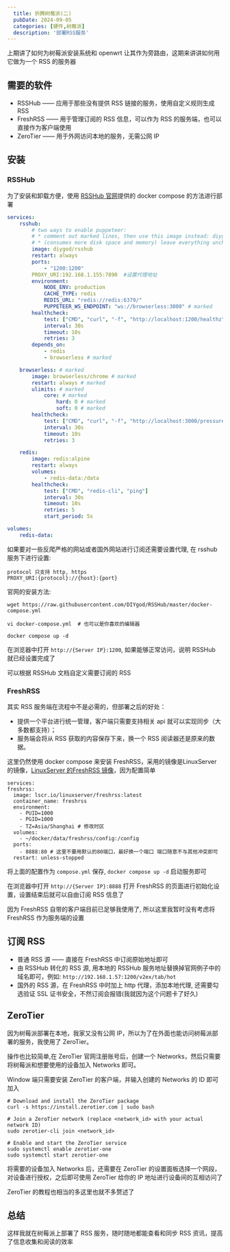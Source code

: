 ```yaml
---
  title: 折腾树莓派(二)
  pubDate: 2024-09-05
  categories: [硬件,树莓派]
  description: '部署RSS服务'
---
```

上期讲了如何为树莓派安装系统和 openwrt 让其作为旁路由，这期来讲讲如何用它做为一个 RSS 的服务器
## 需要的软件

- RSSHub —— 应用于那些没有提供 RSS 链接的服务，使用自定义规则生成 RSS
- FreshRSS —— 用于管理订阅的 RSS 信息，可以作为 RSS 的服务端，也可以直接作为客户端使用
- ZeroTier —— 用于外网访问本地的服务，无需公网 IP
## 安装

### RSSHub

为了安装和卸载方便，使用 [RSSHub 官网](https://docs.rsshub.app/zh/deploy/)提供的 docker compose 的方法进行部署

```yml
services:
    rsshub:
        # two ways to enable puppeteer:
        # * comment out marked lines, then use this image instead: diygod/rsshub:chromium-bundled
        # * (consumes more disk space and memory) leave everything unchanged
        image: diygod/rsshub
        restart: always
        ports:
            - "1200:1200"
    	PROXY_URI:192.168.1.155:7890  #设置代理地址
        environment:
            NODE_ENV: production
            CACHE_TYPE: redis
            REDIS_URL: "redis://redis:6379/"
            PUPPETEER_WS_ENDPOINT: "ws://browserless:3000" # marked
        healthcheck:
            test: ["CMD", "curl", "-f", "http://localhost:1200/healthz"]
            interval: 30s
            timeout: 10s
            retries: 3
        depends_on:
            - redis
            - browserless # marked

    browserless: # marked
        image: browserless/chrome # marked
        restart: always # marked
        ulimits: # marked
            core: # marked
                hard: 0 # marked
                soft: 0 # marked
        healthcheck:
            test: ["CMD", "curl", "-f", "http://localhost:3000/pressure"]
            interval: 30s
            timeout: 10s
            retries: 3

    redis:
        image: redis:alpine
        restart: always
        volumes:
            - redis-data:/data
        healthcheck:
            test: ["CMD", "redis-cli", "ping"]
            interval: 30s
            timeout: 10s
            retries: 5
            start_period: 5s

volumes:
    redis-data:
```

如果要对一些反爬严格的网站或者国外网站进行订阅还需要设置代理, 在 rsshub 服务下进行设置:

```
protocol 只支持 http, https
PROXY_URI:{protocol}://{host}:{port}
```
官网的安装方法:

```
wget https://raw.githubusercontent.com/DIYgod/RSSHub/master/docker-compose.yml

vi docker-compose.yml  # 也可以是你喜欢的编辑器

docker compose up -d
```

在浏览器中打开 `http://{Server IP}:1200`, 如果能够正常访问，说明 RSSHub 就已经设置完成了

可以根据 RSSHub 文档自定义需要订阅的 RSS

### FreshRSS

其实 RSS 服务端在流程中不是必需的，但部署之后的好处：

- 提供一个平台进行统一管理，客户端只需要支持相关 api 就可以实现同步（大多数都支持）；
- 服务端会将从 RSS 获取的内容保存下来，换一个 RSS 阅读器还是原来的数据。

这里仍然使用 docker compose 来安装 FreshRSS，采用的镜像是LinuxServer 的镜像，[LinuxServer 的FreshRSS 镜像](https://hub.docker.com/r/linuxserver/freshrss)，因为配置简单

```
services:
freshrss:
  image: lscr.io/linuxserver/freshrss:latest
  container_name: freshrss
  environment:
    - PUID=1000
    - PGID=1000
    - TZ=Asia/Shanghai # 修改时区
  volumes:
    - ~/docker/data/freshrss/config:/config
  ports:
    - 8888:80 # 这里不要用默认的80端口，最好换一个端口 端口随意不与其他冲突即可
  restart: unless-stopped
```

将上面的配置作为 `compose.yml` 保存, `docker compose up -d` 启动服务即可

在浏览器中打开 `http://{Server IP}:8888` 打开 FreshRSS 的页面进行初始化设置，设置结束后就可以自由订阅 RSS 信息了

因为 FreshRSS 自带的客户端目前已足够我使用了, 所以这里我暂时没有考虑将 FreshRSS 作为服务端的设置

## 订阅 RSS

- 普通 RSS 源 —— 直接在 FreshRSS 中订阅原始地址即可
- 由 RSSHub 转化的 RSS 源, 用本地的 RSSHub 服务地址替换掉官网例子中的域名即可，例如: `http://192.168.1.57:1200/v2ex/tab/hot`
- 国外的 RSS 源，在 FreshRSS 中时加上 http 代理，添加本地代理, 还需要勾选验证 SSL 证书安全，不然订阅会报错(我就因为这个问题卡了好久)

## ZeroTier

因为树莓派部署在本地，我家又没有公网 IP，所以为了在外面也能访问树莓派部署的服务，我使用了 ZeroTier。

操作也比较简单,在 ZeroTier 官网注册账号后，创建一个 Networks，然后只需要将树莓派和想要使用的设备加入 Networks 即可。

Window 端只需要安装 ZeroTier 的客户端，并输入创建的 Networks 的 ID 即可加入

```
# Download and install the ZeroTier package
curl -s https://install.zerotier.com | sudo bash

# Join a ZeroTier network (replace <network_id> with your actual network ID)
sudo zerotier-cli join <network_id>

# Enable and start the ZeroTier service
sudo systemctl enable zerotier-one
sudo systemctl start zerotier-one
```

将需要的设备加入 Networks 后，还需要在 ZeroTier 的设置面板选择一个网段，对设备进行授权，之后即可使用 ZeroTier 给你的 IP 地址进行设备间的互相访问了

ZeroTier 的教程也相当的多这里也就不多赘述了

## 总结

这样我就在树莓派上部署了 RSS 服务，随时随地都能查看和同步 RSS 资讯，提高了信息收集和阅读的效率
